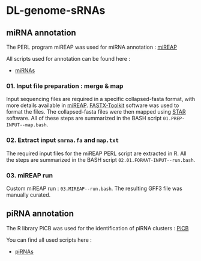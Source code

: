 # DL-genome-sRNAs

## miRNA annotation
The PERL program miREAP was used for miRNA annotation : [miREAP](https://github.com/liqb/mireap)

All scripts used for annotation can be found here :

- [miRNAs](https://github.com/pepap/DL-genome-sRNAs/tree/main/miRNAs)

### 01. Input file preparation : merge & map
Input sequencing files are required in a specific collapsed-fasta format, with more details available in [miREAP](https://github.com/liqb/mireap). [FASTX-Toolkit](http://hannonlab.cshl.edu/fastx_toolkit/download.html) software was used to format the files. The collapsed-fasta files were then mapped using [STAR](https://github.com/alexdobin/STAR/releases/tag/2.7.7a) software. All of these steps are summarized in the BASH script `01.PREP-INPUT--map.bash`.

### 02. Extract input `smrna.fa` and `map.txt`
The required input files for the miREAP PERL script are extracted in R. All the steps are summarized in the BASH script `02.01.FORMAT-INPUT--run.bash`.

### 03. miREAP run
Custom miREAP run : `03.MIREAP--run.bash`. The resulting GFF3 file was manually curated.

## piRNA annotation
The R library PiCB was used for the identification of piRNA clusters : [PiCB](https://github.com/HaaseLab/PICB)

You can find all used scripts here :

- [piRNAs](https://github.com/pepap/DL-genome-sRNAs/tree/main/piRNAs)
